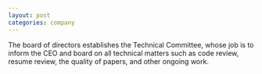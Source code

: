 ```yaml
---
layout: post
categories: company
---
```

The board of directors establishes the Technical Committee, whose job
is to inform the CEO and board on all technical matters such as code
review, resume review, the quality of papers, and other ongoing work.
